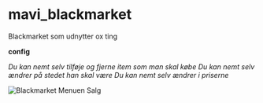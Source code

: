 # mavi_blackmarket
Blackmarket som udnytter ox ting


**config**

*Du kan nemt selv tilføje og fjerne item som man skal købe*
*Du kan nemt selv ændrer på stedet han skal være*
*Du kan nemt selv ændrer i priserne*



![Blackmarket Menuen Salg](https://github.com/Fynboen25/mavi_blackmarket/assets/137529862/1ade3942-6c6f-435c-8bcb-b5c6670c2061)


